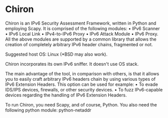 # Chiron
Chiron is an IPv6 Security Assessment Framework, written in Python and employing Scapy. 
It is comprised of the following modules:
    • IPv6 Scanner
    • IPv6 Local Link
    • IPv4-to-IPv6 Proxy
    • IPv6 Attack Module
    • IPv6 Proxy.
All the above modules are supported by a common library that allows the creation of completely arbitrary IPv6 header chains, fragmented or not.

Suggested host OS: Linux (*BSD may also work).  

Chiron incorporates its own IPv6 sniffer. It doesn't use OS stack.

The main advantage of the tool, in comparison with others, is that it allows you to easily craft arbitrary IPv6 headers chain by using various types of IPv6 Extension Headers. This option can be used for example:
    • To evade IDS/IPS devices, firewalls, or other security devices.
    • To fuzz IPv6-capable devices regarding the handling of IPv6 Extension Headers.
    
To run Chiron, you need Scapy, and of course, Python. 
You also need the following python module: python-netaddr
